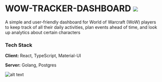 # WOW-TRACKER-DASHBOARD <a href="https://www.linkedin.com/in/kattschmidt/"><img src="https://img.shields.io/badge/LinkedIn-0077B5?style=for-the-badge&logo=linkedin&logoColor=white"/> </a>
A simple and user-friendly dashboard for World of Warcraft (WoW) players to keep track of all their daily activities, plan events ahead of time, and look up analytics about certain characters

### Tech Stack
**Client:** React, TypeScript, Material-UI

**Server:** Golang, Postgres


![alt text](https://i.redd.it/al5f1rbrrm341.jpg)

